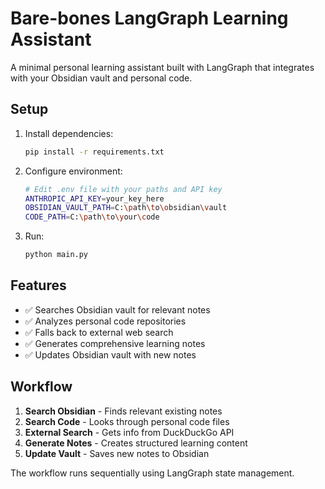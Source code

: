 # Bare-bones LangGraph Learning Assistant

A minimal personal learning assistant built with LangGraph that integrates with your Obsidian vault and personal code.

## Setup

1. Install dependencies:

   ```bash
   pip install -r requirements.txt
   ```

2. Configure environment:

   ```bash
   # Edit .env file with your paths and API key
   ANTHROPIC_API_KEY=your_key_here
   OBSIDIAN_VAULT_PATH=C:\path\to\obsidian\vault
   CODE_PATH=C:\path\to\your\code
   ```

3. Run:
   ```bash
   python main.py
   ```

## Features

- ✅ Searches Obsidian vault for relevant notes
- ✅ Analyzes personal code repositories
- ✅ Falls back to external web search
- ✅ Generates comprehensive learning notes
- ✅ Updates Obsidian vault with new notes

## Workflow

1. **Search Obsidian** - Finds relevant existing notes
2. **Search Code** - Looks through personal code files
3. **External Search** - Gets info from DuckDuckGo API
4. **Generate Notes** - Creates structured learning content
5. **Update Vault** - Saves new notes to Obsidian

The workflow runs sequentially using LangGraph state management.
